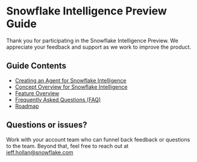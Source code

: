 # Snowflake Intelligence Preview Guide

Thank you for participating in the Snowflake Intelligence Preview. We appreciate your feedback and support as we work to improve the product.

## Guide Contents
- [Creating an Agent for Snowflake Intelligence](1_creating_an_agent.md)
- [Concept Overview for Snowflake Intelligence](2_concept_overview.md)
- [Feature Overview](3_feature_overview.md)
- [Frequently Asked Questions (FAQ)](4_faq.md)
- [Roadmap](5_roadmap.md)

## Questions or issues?

Work with your account team who can funnel back feedback or questions to the team. Beyond that, feel free to reach out at jeff.hollan@snowflake.com